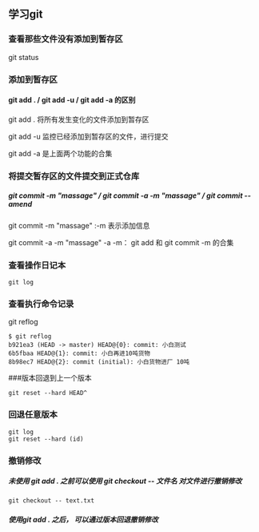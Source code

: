 ## 学习git
### 查看那些文件没有添加到暂存区
git status
### 添加到暂存区
#### git add . / git add -u / git add -a 的区别

git add .  将所有发生变化的文件添加到暂存区

git add -u   监控已经添加到暂存区的文件，进行提交

git add -a 是上面两个功能的合集
### 将提交暂存区的文件提交到正式仓库
##### git commit -m "massage" / git commit -a -m "massage" / git commit --amend
git commit -m "massage" :-m 表示添加信息

git commit -a -m "massage" -a -m： git add 和 git commit -m 的合集
### 查看操作日记本
```
git log
```
### 查看执行命令记录
git reflog
```
$ git reflog
b921ea3 (HEAD -> master) HEAD@{0}: commit: 小白测试
6b5fbaa HEAD@{1}: commit: 小白再进10吨货物
8b98ec7 HEAD@{2}: commit (initial): 小白货物进厂 10吨
```
###版本回退到上一个版本
```
git reset --hard HEAD^
```
### 回退任意版本 
```
git log
git reset --hard (id)
```
### 撤销修改
##### 未使用 git add . 之前可以使用 git checkout -- 文件名 对文件进行撤销修改
```
git checkout -- text.txt
```
##### 使用git add . 之后， 可以通过版本回退撤销修改
